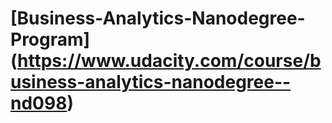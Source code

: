 # [Business-Analytics-Nanodegree-Program] (https://www.udacity.com/course/business-analytics-nanodegree--nd098)
